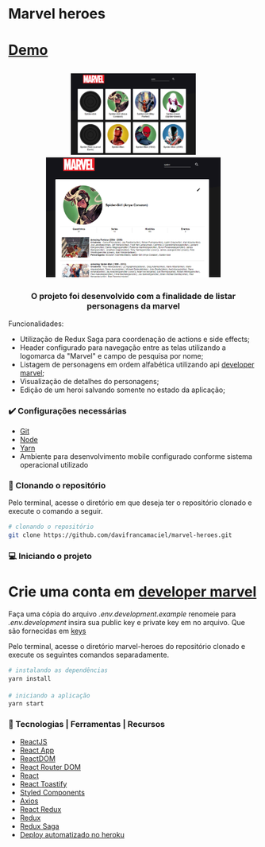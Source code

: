 
# Marvel heroes
# [Demo](https://marvel-heroes-davi.herokuapp.com)

<h2 align="center">  
  <p align="center">
    <img src="src/assets/images/home.PNG" width="50%" height="30%" max-width:100% >
    <img src="src/assets/images/detail.PNG" width="70%" height="70%" max-width:100% >
  </p>
</h2>

<h3 align="center">
  O projeto foi desenvolvido com a finalidade de listar personagens da marvel
</h3>

  Funcionalidades:

  - Utilização de Redux Saga para coordenação de actions e side effects;
  - Header configurado para navegação entre as telas utilizando a logomarca da "Marvel" e campo de pesquisa por nome;
  - Listagem de personagens em ordem alfabética utilizando api [developer marvel](https://developer.marvel.com/docs#);
  - Visualização de detalhes do personagens;
  - Edição de um heroi salvando somente no estado da aplicação;  

### :heavy_check_mark: Configurações necessárias

-  [Git](https://git-scm.com)
-  [Node](https://nodejs.org/)
-  [Yarn](https://yarnpkg.com/)
-  Ambiente para desenvolvimento mobile configurado conforme sistema operacional utilizado

### :arrow_down_small: Clonando o repositório
Pelo terminal, acesse o diretório em que deseja ter o repositório clonado e execute o comando a seguir.
```bash
# clonando o repositório
git clone https://github.com/davifrancamaciel/marvel-heroes.git
```
### :computer: Iniciando o projeto

# Crie uma conta em [developer marvel](https://developer.marvel.com/docs)
Faça uma cópia do arquivo *.env.development.example* renomeie para *.env.development*
insira sua public key e private key em no arquivo. Que são fornecidas em [keys](https://developer.marvel.com/account)

Pelo terminal, acesse o diretório marvel-heroes do repositório clonado e execute os seguintes comandos separadamente.
```bash
# instalando as dependências
yarn install

# iniciando a aplicação
yarn start
```


### :wrench: Tecnologias | Ferramentas | Recursos

-  [ReactJS](https://pt-br.reactjs.org/)
-  [React App](https://pt-br.reactjs.org/docs/create-a-new-react-app.html)
-  [ReactDOM](https://pt-br.reactjs.org/docs/react-dom.html)
-  [React Router DOM](https://www.npmjs.com/package/react-router-dom)
-  [React](https://pt-br.reactjs.org/)
-  [React Toastify](https://github.com/fkhadra/react-toastify)
-  [Styled Components](https://styled-components.com/)
-  [Axios](https://github.com/axios/axios)
-  [React Redux](https://react-redux.js.org/)
-  [Redux](https://redux.js.org/)
-  [Redux Saga](https://redux-saga.js.org/)
-  [Deploy automatizado no heroku](https://www.heroku.com//)

